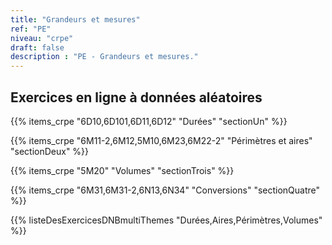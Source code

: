 ```yaml
---
title: "Grandeurs et mesures"
ref: "PE"
niveau: "crpe" 
draft: false
description : "PE - Grandeurs et mesures."
---
```


<h2 class="ui horizontal divider header">Exercices en ligne à données aléatoires</h2>

{{% items_crpe "6D10,6D101,6D11,6D12" "Durées" "sectionUn" %}}

{{% items_crpe "6M11-2,6M12,5M10,6M23,6M22-2" "Périmètres et aires" "sectionDeux" %}}

{{% items_crpe "5M20" "Volumes" "sectionTrois" %}}

{{% items_crpe "6M31,6M31-2,6N13,6N34" "Conversions" "sectionQuatre" %}}

{{% listeDesExercicesDNBmultiThemes "Durées,Aires,Périmètres,Volumes" %}}